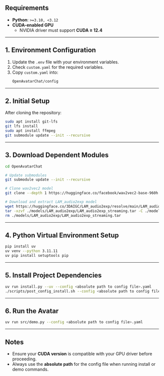 ## Requirements
- **Python**: `>=3.10, <3.12`
- **CUDA-enabled GPU**  
  - NVIDIA driver must support **CUDA ≥ 12.4**

---

## 1. Environment Configuration
1. Update the `.env` file with your environment variables.
2. Check `custom.yaml` for the required variables.
3. Copy `custom.yaml` into:
   ```bash
   OpenAvatarChat/config
   ```

---

## 2. Initial Setup
After cloning the repository:
```bash
sudo apt install git-lfs
git lfs install
sudo apt install ffmpeg
git submodule update --init --recursive
```

---

## 3. Download Dependent Modules
```bash
cd OpenAvatarChat

# Update submodules
git submodule update --init --recursive

# Clone wav2vec2 model
git clone --depth 1 https://huggingface.co/facebook/wav2vec2-base-960h ./models/wav2vec2-base-960h

# Download and extract LAM_audio2exp model
wget https://huggingface.co/3DAIGC/LAM_audio2exp/resolve/main/LAM_audio2exp_streaming.tar -P ./models/LAM_audio2exp/
tar -xzvf ./models/LAM_audio2exp/LAM_audio2exp_streaming.tar -C ./models/LAM_audio2exp
rm ./models/LAM_audio2exp/LAM_audio2exp_streaming.tar
```

---

## 4. Python Virtual Environment Setup
```bash
pip install uv
uv venv --python 3.11.11
uv pip install setuptools pip
```

---

## 5. Install Project Dependencies
```bash
uv run install.py --uv --config <absolute path to config file>.yaml
./scripts/post_config_install.sh --config <absolute path to config file>.yaml
```

---

## 6. Run the Avatar
```bash
uv run src/demo.py --config <absolute path to config file>.yaml
```

---

## Notes
- Ensure your **CUDA version** is compatible with your GPU driver before proceeding.
- Always use the **absolute path** for the config file when running install or demo commands.
